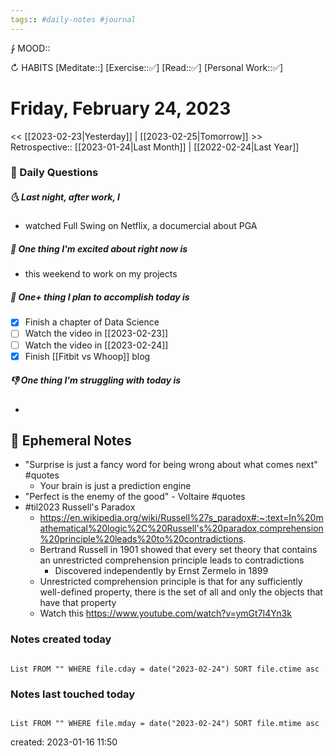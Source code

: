 ```yaml
---
tags:: #daily-notes #journal
---
```


⨑ MOOD::

↻ HABITS
[Meditate::]
[Exercise::✅]
[Read::✅]
[Personal Work::✅]

# Friday, February 24, 2023

<< [[2023-02-23|Yesterday]] | [[2023-02-25|Tomorrow]] >>
Retrospective:: [[2023-01-24|Last Month]] | [[2022-02-24|Last Year]]

### 📅 Daily Questions

##### 🌜 Last night, after work, I

- watched Full Swing on Netflix, a documercial about PGA 

##### 🙌 One thing I'm excited about right now is

- this weekend to work on my projects

##### 🚀 One+ thing I plan to accomplish today is

- [x] Finish a chapter of Data Science
- [ ] Watch the video in [[2023-02-23]]
- [ ] Watch the video in [[2023-02-24]]
- [x] Finish [[Fitbit vs Whoop]] blog

##### 👎 One thing I'm struggling with today is

- 

## 📝 Ephemeral Notes

- "Surprise is just a fancy word for being wrong about what comes next" #quotes 
	- Your brain is just a prediction engine
- "Perfect is the enemy of the good" - Voltaire #quotes 
- #til2023 Russell's Paradox
	- https://en.wikipedia.org/wiki/Russell%27s_paradox#:~:text=In%20mathematical%20logic%2C%20Russell's%20paradox,comprehension%20principle%20leads%20to%20contradictions.
	- Bertrand Russell in 1901 showed that every set theory that contains an unrestricted comprehension principle leads to contradictions
		- Discovered independently by Ernst Zermelo in 1899
	- Unrestricted comprehension principle is that for any sufficiently well-defined property, there is the set of all and only the objects that have that property
	- Watch this https://www.youtube.com/watch?v=ymGt7I4Yn3k


### Notes created today

```dataview

List FROM "" WHERE file.cday = date("2023-02-24") SORT file.ctime asc

```

### Notes last touched today

```dataview

List FROM "" WHERE file.mday = date("2023-02-24") SORT file.mtime asc

```

created: 2023-01-16 11:50
